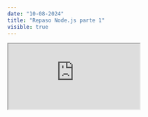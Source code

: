 ```yaml
---
date: "10-08-2024"
title: "Repaso Node.js parte 1"
visible: true
---
```

<iframe src="https://www.youtube.com/embed/lKx9zlavR7Y" allowfullscreen></iframe>
